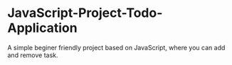 # JavaScript-Project-Todo-Application

A simple beginer friendly project based on JavaScript, where you can add and remove task.
